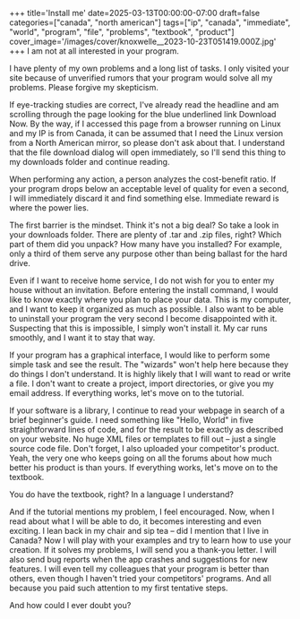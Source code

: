 +++
title='Install me'
date=2025-03-13T00:00:00-07:00
draft=false
categories=["canada", "north american"]
tags=["ip", "canada", "immediate", "world", "program", "file", "problems", "textbook", "product"]
cover_image='/images/cover/knoxwelle__2023-10-23T051419.000Z.jpg'
+++
I am not at all interested in your program.

I have plenty of my own problems and a long list of tasks. I only visited your site because of unverified rumors that your program would solve all my problems. Please forgive my skepticism.

If eye-tracking studies are correct, I've already read the headline and am scrolling through the page looking for the blue underlined link Download Now. By the way, if I accessed this page from a browser running on Linux and my IP is from Canada, it can be assumed that I need the Linux version from a North American mirror, so please don't ask about that. I understand that the file download dialog will open immediately, so I'll send this thing to my downloads folder and continue reading.

When performing any action, a person analyzes the cost-benefit ratio. If your program drops below an acceptable level of quality for even a second, I will immediately discard it and find something else. Immediate reward is where the power lies.

The first barrier is the mindset. Think it's not a big deal? So take a look in your downloads folder. There are plenty of .tar and .zip files, right? Which part of them did you unpack? How many have you installed? For example, only a third of them serve any purpose other than being ballast for the hard drive.

Even if I want to receive home service, I do not wish for you to enter my house without an invitation. Before entering the install command, I would like to know exactly where you plan to place your data. This is my computer, and I want to keep it organized as much as possible. I also want to be able to uninstall your program the very second I become disappointed with it. Suspecting that this is impossible, I simply won't install it. My car runs smoothly, and I want it to stay that way.

If your program has a graphical interface, I would like to perform some simple task and see the result. The "wizards" won't help here because they do things I don't understand. It is highly likely that I will want to read or write a file. I don't want to create a project, import directories, or give you my email address. If everything works, let's move on to the tutorial.

If your software is a library, I continue to read your webpage in search of a brief beginner's guide. I need something like "Hello, World" in five straightforward lines of code, and for the result to be exactly as described on your website. No huge XML files or templates to fill out – just a single source code file. Don't forget, I also uploaded your competitor's product. Yeah, the very one who keeps going on all the forums about how much better his product is than yours. If everything works, let's move on to the textbook.

You do have the textbook, right? In a language I understand?

And if the tutorial mentions my problem, I feel encouraged. Now, when I read about what I will be able to do, it becomes interesting and even exciting. I lean back in my chair and sip tea – did I mention that I live in Canada? Now I will play with your examples and try to learn how to use your creation. If it solves my problems, I will send you a thank-you letter. I will also send bug reports when the app crashes and suggestions for new features. I will even tell my colleagues that your program is better than others, even though I haven't tried your competitors' programs. And all because you paid such attention to my first tentative steps.

And how could I ever doubt you?